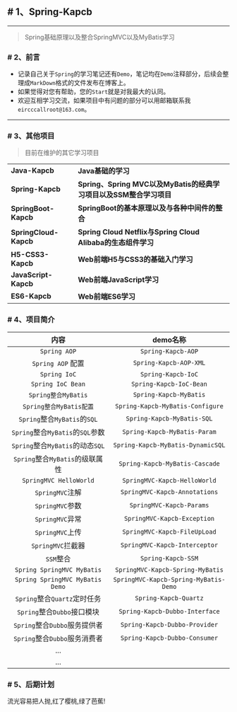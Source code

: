 ## # 1、Spring-Kapcb

------

> Spring基础原理以及整合SpringMVC以及MyBatis学习


### # 2、前言

- 记录自己关于`Spring`的学习笔记还有`Demo`，笔记均在`Demo`注释部分，后续会整理成`MarkDown`格式的文件发布在博客上。
- 如果觉得对您有帮助，您的`Start`就是对我最大的认同。
- 欢迎互相学习交流，如果项目中有问题的部分可以用邮箱联系我`eircccallroot@163.com`。
------

### # 3、其他项目

> 目前在维护的其它学习项目
<table>
    <tr>
        <td><a style="text-decoration: none;" href="https://github.com/kapbc/Java-Kapcb" target="_blank"><strong>Java-Kapcb</strong></a></td>
        <td><a style="text-decoration: none;" href="https://github.com/kapbc/Java-Kapcb" target="_blank"><b>Java基础的学习</b></a></td>
    </tr>
    <tr>
    	<td><a style="text-decoration: none;" href="https://github.com/kapbc/Spring-Kapcb" target="_blank"><strong>Spring-Kapcb</strong></a></td>
        <td><a style="text-decoration: none;" href="https://github.com/kapbc/Spring-Kapcb" target="_blank"><b>Spring、Spring MVC以及MyBatis的经典学习项目以及SSM整合学习项目</b></a></td>
    </tr>
    <tr>
    	<td><a style="text-decoration: none;" href="https://github.com/kapbc/SpringBoot-Kapcb" target="_blank"><strong>SpringBoot-Kapcb</strong></a></td>
        <td><a style="text-decoration: none;" href="https://github.com/kapbc/SpringBoot-Kapcb" target="_blank"><b>SpringBoot的基本原理以及与各种中间件的整合</b></a></td>
    </tr>
    <tr>
    	<td><a style="text-decoration: none;" href="https://github.com/kapbc/SpringCloud-Kapcb" target="_blank"><strong>SpringCloud-Kapcb</strong></a></td>
        <td><a style="text-decoration: none;" href="https://github.com/kapbc/SpringCloud-Kapcb" target="_blank"><b>Spring Cloud Netflix与Spring Cloud Alibaba的生态组件学习</b></a></td>
    </tr>
    <tr>
        <td><a style="text-decoration: none;" href="https://github.com/kapbc/H5-CSS3-Kapcb" target="_blank"><strong>H5-CSS3-Kapcb</strong></a></td>
        <td><a style="text-decoration: none;" href="https://github.com/kapbc/H5-CSS3-Kapcb" target="_blank"><b>Web前端H5与CSS3的基础入门学习</b></a></td>
    </tr>
    <tr>
    	<td><a style="text-decoration: none;" href="https://github.com/kapbc/JavaScript-Kapcb" target="_blank"><strong>JavaScript-Kapcb</strong></a></td>
        <td><a style="text-decoration: none;" href="https://github.com/kapbc/JavaScript-Kapcb" target="_blank"><b>Web前端JavaScript学习</b></a></td>
    </tr>
     <tr>
    	<td><a style="text-decoration: none;" href="https://github.com/kapbc/ES6-Kapcb" target="_blank"><strong>ES6-Kapcb</strong></a></td>
        <td><a style="text-decoration: none;" href="https://github.com/kapbc/ES6-Kapcb" target="_nlank"><strong>Web前端ES6学习</strong></a></td>
    </tr>
</table>

### # 4、项目简介

|               内容               |               demo名称                |
| :------------------------------: | :-----------------------------------: |
|           `Spring AOP`           |          `Spring-Kapcb-AOP`           |
|        `Spring AOP` 配置         |        `Spring-Kapcb-AOP-XML`         |
|           `Spring IoC`           |          `Spring-Kapcb-IoC`           |
|        `Spring IoC Bean`         |        `Spring-Kapcb-IoC-Bean`        |
|       `Spring整合MyBatis`        |        `Spring-Kapcb-MyBatis`         |
|     `Spring整合MyBatis配置`      |   `Spring-Kapcb-MyBatis-Configure`    |
|   `Spring`整合`MyBatis`的`SQL`   |      `Spring-Kapcb-MyBatis-SQL`       |
| `Spring`整合`MyBatis`的`SQL`参数 |     `Spring-Kapcb-MyBatis-Param`      |
| `Spring`整合`MyBatis`的动态`SQL` |   `Spring-Kapcb-MyBatis-DynamicSQL`   |
| `Spring`整合`MyBatis`的级联属性  |    `Spring-Kapcb-MyBatis-Cascade`     |
|      `SpringMVC HelloWorld`      |     `SpringMVC-Kapcb-HelloWorld`      |
|         `SpringMVC`注解          |     `SpringMVC-Kapcb-Annotations`     |
|         `SpringMVC`参数          |       `SpringMVC-Kapcb-Params`        |
|         `SpringMVC`异常          |      `SpringMVC-Kapcb-Exception`      |
|         `SpringMVC`上传          |     `SpringMVC-Kapcb-FileUpLoad`      |
|        `SpringMVC`拦截器         |     `SpringMVC-Kapcb-Interceptor`     |
|            `SSM`整合             |          `Spring-Kapcb-SSM`           |
|    `Spring SpringMVC MyBatis`    |   `SpringMVC-Kapcb-Spring-MyBatis`    |
| `Spring SpringMVC MyBatis Demo`  | `SpringMVC-Kapcb-Spring-MyBatis-Demo` |
|   `Spring`整合`Quartz`定时任务   |         `Spring-Kapcb-Quartz`         |
|   `Spring`整合`Dubbo`接口模块    |    `Spring-Kapcb-Dubbo-Interface`     |
|  `Spring`整合`Dubbo`服务提供者   |     `Spring-Kapcb-Dubbo-Provider`     |
|  `Spring`整合`Dubbo`服务消费者   |     `Spring-Kapcb-Dubbo-Consumer`     |
|               ...                |                                       |
|               ...                |                                       |



### # 5、后期计划
流光容易把人抛,红了樱桃,绿了芭蕉!
